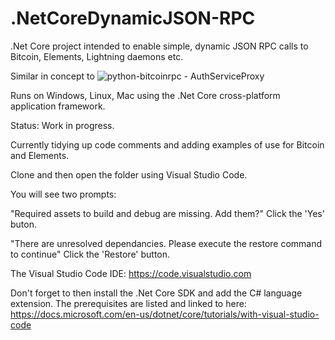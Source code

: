# .NetCoreDynamicJSON-RPC
.Net Core project intended to enable simple, dynamic JSON RPC calls to Bitcoin, Elements, Lightning daemons etc.

Similar in concept to ![python-bitcoinrpc - AuthServiceProxy](https://github.com/jgarzik/python-bitcoinrpc)

Runs on Windows, Linux, Mac using the .Net Core cross-platform application framework.

Status: Work in progress. 

Currently tidying up code comments and adding examples of use for Bitcoin and Elements.

Clone and then open the folder using Visual Studio Code.

You will see two prompts:

"Required assets to build and debug are missing. Add them?"
Click the 'Yes' buton.

"There are unresolved dependancies. Please execute the restore command to continue"
Click the 'Restore' button.

The Visual Studio Code IDE: https://code.visualstudio.com 

Don't forget to then install the .Net Core SDK and add the C# language extension. The prerequisites are listed and linked to here: https://docs.microsoft.com/en-us/dotnet/core/tutorials/with-visual-studio-code



